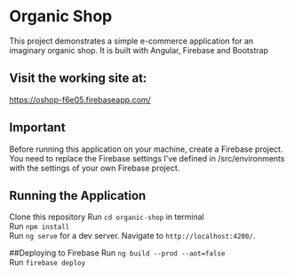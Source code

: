 # Organic Shop

This project demonstrates a simple e-commerce application for an imaginary organic shop. It is built with Angular, Firebase and Bootstrap 

## Visit the working site at:
https://oshop-f6e05.firebaseapp.com/

## Important 

Before running this application on your machine, create a Firebase project. You need to replace the Firebase settings I've defined in /src/environments with the settings of your own Firebase project.

## Running the Application

Clone this repository
Run `cd organic-shop` in terminal  
Run `npm install`  
Run `ng serve` for a dev server. Navigate to `http://localhost:4200/`.  

##Deploying to Firebase
Run `ng build --prod --aot=false`  
Run `firebase deploy`  
 



